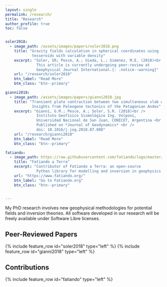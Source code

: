```yaml
---
layout: single
permalink: /research/
title: "Research"
author_profile: true
toc: false


soler2018:
  - image_path: /assets/images/papers/soler2018.png
    title: "Gravity fields calculation in spherical coordinates using
            tesseroids with variable density"
    excerpt: "Soler, SR; Pesce, A.; Uieda, L.; Gimenez, M.E. (2018)<br />
              This article is currently undergoing peer-review at
              Geophysical Journal International.{: .notice--warning}"
    url: "/research/soler2018"
    btn_label: "Read More"
    btm_class: "btn--primary"

gianni2018:
  - image_path: /assets/images/papers/gianni2018.jpg
    title: "Transient plate contraction between two simultaneous slab windows:
            Insights from Paleogene tectonics of the Patagonian Andes"
    excerpt: "Gianni, G.M.; Pesce, A.; Soler, S.R. (2018)<br />
              Instituto Geofísico Sismológico Ing. Volponi,
              Universidad Nacional de San Juan, CONICET, Argentina <br />
              Published on *Journal of Geodynamics* <br />
              doi: 10.1016/j.jog.2018.07.008"
    url: "/research/gianni2018"
    btn_label: "Read More"
    btn_class: "btn--primary"

fatiando:
  - image_path: https://raw.githubusercontent.com/fatiando/logo/master/fatiando-logo.png
    title: "Fatiando a Terra"
    excerpt: "Contributor of Fatiando a Terra: an open-source
              Python library for modelling and inversion in geophysics."
    url: "https://www.fatiando.org/"
    btn_label: "Go to Fatiando.org"
    btn_class: "btn--primary"


---
```


My PhD research involves new geophysical methodologies for potential fields
and inversion theories. All software developed in our research will be freely
available under Software Libre licenses.

## Peer-Reviewed Papers

{% include feature_row id="soler2018" type="left" %}
{% include feature_row id="gianni2018" type="left" %}

## Contributions

{% include feature_row id="fatiando" type="left" %}
